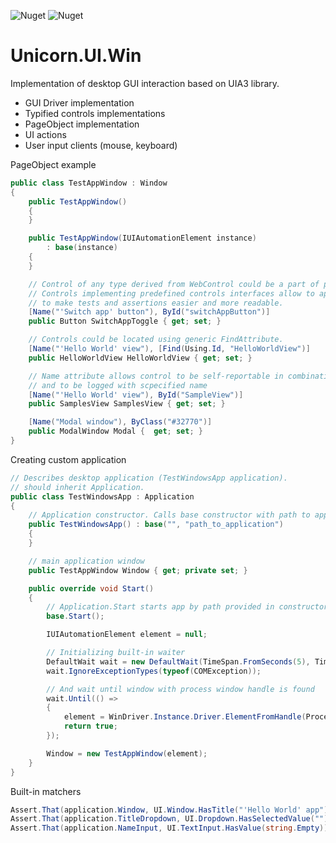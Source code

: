 ![Nuget](https://img.shields.io/nuget/v/Unicorn.UI.Win?style=plastic) ![Nuget](https://img.shields.io/nuget/dt/Unicorn.UI.Win?style=plastic)

# Unicorn.UI.Win

Implementation of desktop GUI interaction based on UIA3 library.

* GUI Driver implementation
* Typified controls implementations
* PageObject implementation
* UI actions
* User input clients (mouse, keyboard)

PageObject example
```csharp
public class TestAppWindow : Window
{
    public TestAppWindow()
    {
    }

    public TestAppWindow(IUIAutomationElement instance)
        : base(instance)
    {
    }

    // Control of any type derived from WebControl could be a part of page object.
    // Controls implementing predefined controls interfaces allow to apply type specific matchers 
    // to make tests and assertions easier and more readable.
    [Name("'Switch app' button"), ById("switchAppButton")]
    public Button SwitchAppToggle { get; set; }

    // Controls could be located using generic FindAttribute.
    [Name("'Hello World' view"), [Find(Using.Id, "HelloWorldView")]
    public HelloWorldView HelloWorldView { get; set; }

    // Name attribute allows control to be self-reportable in combination with matchers 
    // and to be logged with scpecified name
    [Name("'Hello World' view"), ById("SampleView")]
    public SamplesView SamplesView { get; set; }

    [Name("Modal window"), ByClass("#32770")]
    public ModalWindow Modal {  get; set; }
}
```


Creating custom application
```csharp
// Describes desktop application (TestWindowsApp application).
// should inherit Application.
public class TestWindowsApp : Application
{
    // Application constructor. Calls base constructor with path to application and application executable name.
    public TestWindowsApp() : base("", "path_to_application")
    { 
    }

    // main application window
    public TestAppWindow Window { get; private set; }

    public override void Start()
    {
        // Application.Start starts app by path provided in constructor and stores Process info
        base.Start();

        IUIAutomationElement element = null;

        // Initializing built-in waiter
        DefaultWait wait = new DefaultWait(TimeSpan.FromSeconds(5), TimeSpan.FromMilliseconds(250));
        wait.IgnoreExceptionTypes(typeof(COMException));

        // And wait until window with process window handle is found
        wait.Until(() =>
        {
            element = WinDriver.Instance.Driver.ElementFromHandle(Process.MainWindowHandle);
            return true;
        });

        Window = new TestAppWindow(element);
    }
}
```

Built-in matchers
```csharp
Assert.That(application.Window, UI.Window.HasTitle("'Hello World' app"));
Assert.That(application.TitleDropdown, UI.Dropdown.HasSelectedValue(""));
Assert.That(application.NameInput, UI.TextInput.HasValue(string.Empty));
```